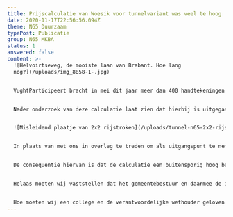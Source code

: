 ```yaml
---
title: Prijscalculatie van Woesik voor tunnelvariant was veel te hoog
date: 2020-11-17T22:56:56.094Z
theme: N65 Duurzaam
typePost: Publicatie
group: N65 MKBA
status: 1
answered: false
content: >-
  ![Helvoirtseweg, de mooiste laan van Brabant. Hoe lang
  nog?](/uploads/img_8858-1-.jpg)


  VughtParticipeert bracht in mei dit jaar meer dan 400 handtekeningen bijeen om een onderzoek naar een tunnelvariant te bepleiten. De week daarvoor had wethouder van Woesik snel een prijscalculatie voor een tunnelvariant laten maken, waaruit zou blijken dat deze tenminste €400 miljoen zou gaan kosten.


  Nader onderzoek van deze calculatie laat zien dat hierbij is uitgegaan van op- en afritten bij de Vijverbosweg en Helvoirtsewegin in de tunnel. Dit leidt ertoe dat de tunnel niet 2x2 rijstroken moest bevatten maar 2x3, mogelijk zelfs 2x4, omdat in- en uitvoegen in een gesloten tunnel niet is toegestaan. Niet alleen wordt de tunnel daardoor 2 tot 2,5 keer duurder, maar ook veel breder, waardoor er naast de tunnel minder ruimte overblijft voor herontwikkeling, maar ook de schade aan de bomen, tuinen en gebouwen langs de N65 vele malen groter zal zijn.


  ![Misleidend plaatje van 2x2 rijstroken](/uploads/tunnel-n65-2x2-rijstroken.png)


  In plaats van met ons in overleg te treden om als uitgangspunt te nemen een tunnel uitsluitend voor doorgaand verkeer met alleen op- en afritten aan de uiteinden van de tunnel, heeft de wethouder een eigen calculatie gemaakt op basis van onnodige kostbare uitgangspunten, hetgeen tot een veel te dure oplossing heeft geleid.


  De consequentie hiervan is dat de calculatie een buitensporig hoog bedrag liet zien, op basis waarvan een tunnelvariant tijdens de gemeenteraadsvergadering eenvoudig van tafel kon worden geveegd.


  Helaas moeten wij vaststellen dat het gemeentebestuur en daarmee de inwoners van Vught bij de besluitvorming over de N65 hiermee voor de 3e keer voor de gek zijn gehouden. Werd eerst het MKBA-rapport (Maatschappelijke Kosten-Baten Analyse), met een duidelijk negatief advies, 2 jaar onder tafel gehouden, vervolgens werd de gemeenteraad gevraagd een besluit te nemen 2 weken voordat de verkeersanalyses lieten zien dat het verkeer in het dorp dramatisch zou toenemen. De derde keer blijkt de calculatie van de tunnelvariant te zijn gebaseerd op een verkeerskundige oplossing met 2x3 tot 2x4 stroken, veel duurder dan noodzakelijk. Hierbij werd nog eens een tekening toegevoegd waarmee de indruk werd gewekt dat de tunnel slechts 2x2 rijstroken zou krijgen. 


  Hoe moeten wij een college en de verantwoordelijke wethouder geloven die ons zo vaak voor de gek hebben gehouden? Wordt het niet tijd om met deze bestuurders af te rekenen bij de gemeenteraadsverkiezingen en het project N65 te heroverwegen?
---
```


